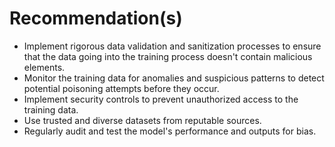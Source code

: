 # Recommendation(s)

- Implement rigorous data validation and sanitization processes to ensure that the data going into the training process doesn't contain malicious elements.
- Monitor the training data for anomalies and suspicious patterns to detect potential poisoning attempts before they occur.
- Implement security controls to prevent unauthorized access to the training data.
- Use trusted and diverse datasets from reputable sources.
- Regularly audit and test the model's performance and outputs for bias.
